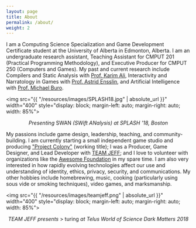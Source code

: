 ```yaml
---
layout: page
title: About
permalink: /about/
weight: 2
---
```


I am a Computing Science Specialization and Game Development Certificate student at the University of Alberta in Edmonton, Alberta.  I am an undergraduate research assistant, Teaching Assistant for CMPUT 201 (Practical Programming Methodology), and Executive Producer for CMPUT 250 (Computers and Games).  My past and current research include Compilers and Static Analysis with [Prof. Karim Ali](http://karimali.ca/), Interactivity and Narratology in Games with [Prof. Astrid Ensslin](https://astridensslin.wordpress.com/), and Artificial Intelligence with [Prof. Michael Buro](https://www.ualberta.ca/science/about-us/contact-us/faculty-directory/michael-buro).

<img src="{{ "/resources/images/SPLASH18.jpg" | absolute_url }}" width="400" style="display: block; margin-left: auto; margin-right: auto; width: 85%">
<p style="width:100%; text-align:center; font-size: 14px">
<em>Presenting</em> SWAN<em> (SWift ANalysis) at SPLASH '18, Boston</em>
</p>

My passions include game design, leadership, teaching, and community-building.  I am currently starting a small independent game studio and producing ["Project Colony"](/2018/04/21/project-colony.html) (working title); I was a Producer, Game Designer, and Lead Developer with [TEAM JEFF](http://teamjeff.ca); and I love to volunteer with organizations like the [Awesome Foundation](http://www.awesomefoundation.org/) in my spare time.  I am also very interested in how rapidly evolving technologies affect our use and understanding of identity, ethics, privacy, security, and communications.  My other hobbies include homebrewing, music, cooking (particularly using sous vide or smoking techniques), video games, and marksmanship.

<img src="{{ "/resources/images/teamjeff.png" | absolute_url }}" width="400" style="display: block; margin-left: auto; margin-right: auto; width: 85%">
<p style="width:100%; text-align:center; font-size: 14px"><em>TEAM JEFF presents </em>> turing<em> at Telus World of Science Dark Matters 2018</em>
</p>